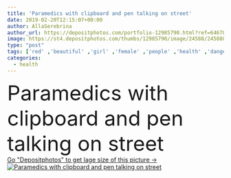 ```yaml
---
title: 'Paramedics with clipboard and pen talking on street'
date: 2019-02-20T12:15:07+00:00
author: AllaSerebrina
author_url: https://depositphotos.com/portfolio-12985790.html?ref=64678756
image: https://st4.depositphotos.com/thumbs/12985790/image/24588/245888926/api_thumb_450.jpg?forcejpeg=true
type: "post"
tags: ['red' ,'beautiful' ,'girl' ,'female' ,'people' ,'health' ,'danger' ,'medicine' ,'healthcare' ,'male' ,'medical' ,'man' ,'urban' ,'beard' ,'ambulance' ,'clinical' ,'couple' ,'woman' ,'talking' ,'pen' ,'together' ,'togetherness' ,'help' ,'street' ,'profession' ,'attractive' ,'uniform' ,'handsome' ,'urgency' ,'rescue' ,'aid' ,'parking' ,'diagnosis' ,'folder' ,'alert' ,'colleagues' ,'Medicare' ,'clipboard' ,'coworkers' ,'paramedics' ,'professional occupation' ,'selective focus' ,'young adult' ,'pointing with finger' ]
categories: 
  - health
---
```

<div aling="center">
            <font size="60"> Paramedics with clipboard and pen talking on street</font>   
</div>
<div>
    <a href='https://st4.depositphotos.com/thumbs/12985790/image/24588/245888926/api_thumb_450.jpg?forcejpeg=true?ref=64678756' target=_blank > Go "Depositphotos" to get lage size of this picture ->
        <img href='https://st4.depositphotos.com/thumbs/12985790/image/24588/245888926/api_thumb_450.jpg?forcejpeg=true?ref=64678756' src='https://st4.depositphotos.com/12985790/24588/i/950/depositphotos_245888926-stock-photo-paramedics-clipboard-pen-talking-street.jpg?forcejpeg=true' alt='Paramedics with clipboard and pen talking on street' >
    </a>
</div>
